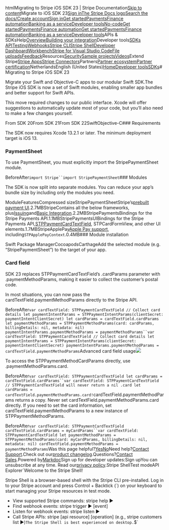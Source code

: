 htmlMigrating to Stripe iOS SDK 23 | Stripe Documentation[Skip to content](#main-content)Migrate to iOS SDK 23[Sign in](https://dashboard.stripe.com/login?redirect=https%3A%2F%2Fdocs.stripe.com%2Fmobile%2Fios%2Fsdk-23-migration)[The Stripe Docs logo](/)[Search the docs/](#)[Create account](https://dashboard.stripe.com/register)[Sign in](https://dashboard.stripe.com/login?redirect=https%3A%2F%2Fdocs.stripe.com%2Fmobile%2Fios%2Fsdk-23-migration)[Get started](/get-started)[Payments](/payments)[Finance automation](/finance-automation)[Banking as a service](/financial-services)[Developer tools](/development)[No-code](/no-code)[Get started](/get-started)[Payments](/payments)[Finance automation](/finance-automation)[](#)[Get started](/get-started)[Payments](/payments)[Finance automation](/finance-automation)[Banking as a service](/financial-services)[Developer tools](/development)[](#)APIs & SDKsHelp[Overview](/docs/development)[Building your integration](#)Developer tools[SDKs](#)
[API](#)[Testing](#)[Webhooks](#)[Stripe CLI](#)[Stripe Shell](#)[Developer Dashboard](#)[Workbench](#)[Stripe for Visual Studio Code](/docs/stripe-vscode)[File uploads](/docs/file-upload)[Feedback](/docs/dev-tools-csat)Resources[Security](#)[Sample projects](#)[Videos](#)Extend Stripe[Stripe Apps](#)[Stripe Connectors](#)Partners[Partner ecosystem](/docs/partners)[Partner certification](/docs/partners/training-and-certification)NetherlandsEnglish (United States)[](#)[](#)[Home](/docs)[Developer tools](/docs/development)[SDKs](/docs/libraries)# Migrating to Stripe iOS SDK 23

Migrate your Swift and Objective-C apps to our modular Swift SDK.The Stripe iOS SDK is now a set of Swift modules, enabling smaller app bundles and better support for Swift APIs.

This move required changes to our public interface. Xcode will offer suggestions to automatically update most of your code, but you’ll also need to make a few changes yourself.

From SDK 20From SDK 21From SDK 22SwiftObjective-C### Requirements

The SDK now requires Xcode 13.2.1 or later. The minimum deployment target is iOS 13.

### PaymentSheet

To use PaymentSheet, you must explicitly import the StripePaymentSheet module.

BeforeAfter`import Stripe``import StripePaymentSheet`### Modules

The SDK is now split into separate modules. You can reduce your app’s bundle size by including only the modules you need.

ModuleFeaturesCompressed sizeStripePaymentSheetStripe’s[prebuilt payment UI](/payments/accept-a-payment?platform=ios&mobile-ui=payment-element).2.7MBStripeContains all the below frameworks, plus[Issuing](/issuing/cards/digital-wallets?platform=ios)and[Basic Integration](/mobile/ios/basic).2.2MBStripePaymentsBindings for the Stripe Payments API.1.1MBStripePaymentsUIBindings for the Stripe Payments API,[STPPaymentCardTextField](/payments/accept-a-payment?platform=ios&mobile-ui=card-element), STPCardFormView, and other UI elements.1.7MBStripeApplePay[Apple Pay support](/apple-pay), including`STPApplePayContext`.0.4MB### Module installation

Swift Package ManagerCocoapodsCarthageAdd the selected module (e.g. “StripePaymentSheet”) to the target of your app.

### Card field

SDK 23 replaces STPPaymentCardTextField’s .cardParams parameter with .paymentMethodParams, making it easier to collect the customer’s postal code.

In most situations, you can now pass the cardTextField.paymentMethodParams directly to the Stripe API.

BeforeAfter`var cardTextField: STPPaymentCardTextField
// Collect card details
let paymentIntentParams = STPPaymentIntentParams(clientSecret: paymentIntentClientSecret)
let cardParams = cardTextField.cardParams
let paymentMethodParams = STPPaymentMethodParams(card: cardParams, billingDetails: nil, metadata: nil)
paymentIntentParams.paymentMethodParams = paymentMethodParams``var cardTextField: STPPaymentCardTextField
// Collect card details
let paymentIntentParams = STPPaymentIntentParams(clientSecret: paymentIntentClientSecret)
paymentIntentParams.paymentMethodParams = cardTextField.paymentMethodParams`Advanced card field usage![](https://b.stripecdn.com/docs-statics-srv/assets/fcc3a1c24df6fcffface6110ca4963de.svg)

To access the STPPaymentMethodCardParams directly, use .paymentMethodParams.card.

BeforeAfter`var cardTextField: STPPaymentCardTextField
let cardParams = cardTextField.cardParams``var cardTextField: STPPaymentCardTextField
// STPPaymentCardTextField will never return a nil .card
let cardParams = cardTextField.paymentMethodParams.card!`cardTextField.paymentMethodParams returns a copy. Never set cardTextField.paymentMethodParams.card directly. If you need to set the card information, set cardTextField.paymentMethodParams to a new instance of STPPaymentMethodParams.

BeforeAfter`var cardTextField: STPPaymentCardTextField
cardTextField.cardParams = myCardParams``var cardTextField: STPPaymentCardTextField
let paymentMethodParams = STPPaymentMethodParams(card: myCardParams, billingDetails: nil, metadata: nil)
cardTextField.paymentMethodParams = paymentMethodParams`Was this page helpful?[Yes](#)[No](#)Need help?[Contact Support](https://support.stripe.com/).Check out our[product changelog](https://stripe.com/blog/changelog).Questions?[Contact Sales](https://stripe.com/contact/sales).Powered by[Markdoc](https://markdoc.dev)Sign up for developer updates:Sign upYou can unsubscribe at any time. Read our[privacy policy](https://stripe.com/privacy).Stripe ShellTest modeAPI Explorer[](https://stripe.com/docs/stripe-cli#install)`Welcome to the Stripe Shell!

Stripe Shell is a browser-based shell with the Stripe CLI pre-installed. Log in to your
Stripe account and press Control + Backtick (`) on your keyboard to start managing your Stripe
resources in test mode.

- View supported Stripe commands: stripe help ▶️
- Find webhook events: stripe trigger ▶️ [event]
- Listen for webhook events: stripe listen ▶
- Call Stripe APIs: stripe [api resource] [operation] (e.g., stripe customers list ▶️)`The Stripe Shell is best experienced on desktop.`$`